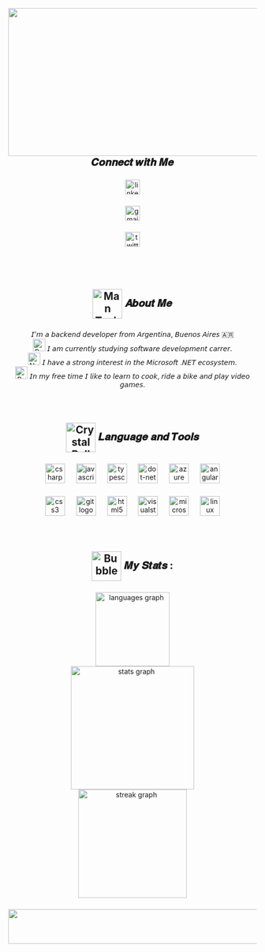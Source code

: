 <img align="left" height="300" width="750" src="https://i.postimg.cc/gjNFYNKv/1500x500.jpg"  />

###

<h2 align="center" >𝑪𝒐𝒏𝒏𝒆𝒄𝒕 𝒘𝒊𝒕𝒉 𝑴𝒆</h2> 

###

<div align="center">
  <a href="https://www.linkedin.com/in/luisfrank/" target="_blank">
    <img src="https://img.shields.io/static/v1?message=LinkedIn&logo=linkedin&label=&color=0077B5&logoColor=white&labelColor=&style=flat" height="30" alt="linkedin logo"  />
  </a>
</div>

###

<div align="center">
  <a href="luisfrank.ortega@gmail.com" target="_blank">
    <img src="https://img.shields.io/static/v1?message=Gmail&logo=gmail&label=&color=D14836&logoColor=white&labelColor=&style=flat" height="30" alt="gmail logo"  />
  </a>
</div>

###

<div align="center">
  <a href="https://twitter.com/LuissOrtega" target="_blank">
    <img src="https://img.shields.io/static/v1?message=Twitter&logo=twitter&label=&color=1DA1F2&logoColor=white&labelColor=&style=flat" height="30" alt="twitter logo"  />
  </a>
</div>

###

<br clear="both">



<br clear="both">

###

<h2 align="center"><img src="https://raw.githubusercontent.com/Tarikul-Islam-Anik/Animated-Fluent-Emojis/master/Emojis/People%20with%20professions/Man%20Technologist%20Light%20Skin%20Tone.png" alt="Man Technologist Light Skin Tone" width="60" height="60" align="center"/> 𝑨𝒃𝒐𝒖𝒕 𝑴𝒆</h2>

###

<p align="center">𝘐'𝘮 𝘢 𝘣𝘢𝘤𝘬𝘦𝘯𝘥 𝘥𝘦𝘷𝘦𝘭𝘰𝘱𝘦𝘳 𝘧𝘳𝘰𝘮 𝘈𝘳𝘨𝘦𝘯𝘵𝘪𝘯𝘢, 𝘉𝘶𝘦𝘯𝘰𝘴 𝘈𝘪𝘳𝘦𝘴 🇦🇷<br> <img src="https://raw.githubusercontent.com/Tarikul-Islam-Anik/Animated-Fluent-Emojis/master/Emojis/Objects/Books.png" alt="Books" width="25" height="25" /> 𝘐 𝘢𝘮 𝘤𝘶𝘳𝘳𝘦𝘯𝘵𝘭𝘺 𝘴𝘵𝘶𝘥𝘺𝘪𝘯𝘨 𝘴𝘰𝘧𝘵𝘸𝘢𝘳𝘦 𝘥𝘦𝘷𝘦𝘭𝘰𝘱𝘮𝘦𝘯𝘵 𝘤𝘢𝘳𝘳𝘦𝘳.<br> <img src="https://raw.githubusercontent.com/Tarikul-Islam-Anik/Animated-Fluent-Emojis/master/Emojis/Objects/Notebook.png" alt="Notebook" width="25" height="25" /> 𝘐 𝘩𝘢𝘷𝘦 𝘢 𝘴𝘵𝘳𝘰𝘯𝘨 𝘪𝘯𝘵𝘦𝘳𝘦𝘴𝘵 𝘪𝘯 𝘵𝘩𝘦 𝘔𝘪𝘤𝘳𝘰𝘴𝘰𝘧𝘵 .𝘕𝘌𝘛 𝘦𝘤𝘰𝘴𝘺𝘴𝘵𝘦𝘮.<br> <img src="https://raw.githubusercontent.com/Tarikul-Islam-Anik/Animated-Fluent-Emojis/master/Emojis/Activities/Basketball.png" alt="Basketball" width="25" height="25" /> 𝘐𝘯 𝘮𝘺 𝘧𝘳𝘦𝘦 𝘵𝘪𝘮𝘦 𝘐 𝘭𝘪𝘬𝘦 𝘵𝘰 𝘭𝘦𝘢𝘳𝘯 𝘵𝘰 𝘤𝘰𝘰𝘬, 𝘳𝘪𝘥𝘦 𝘢 𝘣𝘪𝘬𝘦 𝘢𝘯𝘥 𝘱𝘭𝘢𝘺 𝘷𝘪𝘥𝘦𝘰 𝘨𝘢𝘮𝘦𝘴.</p>

###

<br clear="both">

<h2 align="center"><img src="https://raw.githubusercontent.com/Tarikul-Islam-Anik/Animated-Fluent-Emojis/master/Emojis/Activities/Crystal%20Ball.png" alt="Crystal Ball" width="60" height="60" align="center" /> 𝑳𝒂𝒏𝒈𝒖𝒂𝒈𝒆 𝒂𝒏𝒅 𝑻𝒐𝒐𝒍𝒔</h2>

###

<div align="center">
  <img src="https://cdn.jsdelivr.net/gh/devicons/devicon/icons/csharp/csharp-original.svg" height="40" alt="csharp logo"  />
  <img width="15" />
  <img src="https://skillicons.dev/icons?i=js" height="40" alt="javascript logo"  />
  <img width="15" />
  <img src="https://skillicons.dev/icons?i=ts" height="40" alt="typescript logo"  />
  <img width="15" />
  <img src="https://skillicons.dev/icons?i=dotnet" height="40" alt="dot-net logo"  />
  <img width="15" />
  <img src="https://cdn.jsdelivr.net/gh/devicons/devicon/icons/azure/azure-original.svg" height="40" alt="azure logo"  />
  <img width="15" />
  <img src="https://skillicons.dev/icons?i=angular" height="40" alt="angularjs logo"  />
</div>

###

<div align="center">
  <img src="https://cdn.jsdelivr.net/gh/devicons/devicon/icons/css3/css3-original.svg" height="40" alt="css3 logo"  />
  <img width="15" />
  <img src="https://cdn.jsdelivr.net/gh/devicons/devicon/icons/git/git-original.svg" height="40" alt="git logo"  />
  <img width="15" />
  <img src="https://cdn.jsdelivr.net/gh/devicons/devicon/icons/html5/html5-original.svg" height="40" alt="html5 logo"  />
  <img width="15" />
  <img src="https://skillicons.dev/icons?i=visualstudio" height="40" alt="visualstudio logo"  />
  <img width="15" />
  <img src="https://cdn.simpleicons.org/microsoftsqlserver/CC2927" height="40" alt="microsoftsqlserver logo"  />
  <img width="15" />
  <img src="https://cdn.jsdelivr.net/gh/devicons/devicon/icons/linux/linux-original.svg" height="40" alt="linux logo"  />
</div>

###
<br clear="both">

<h2 align="center"><img src="https://raw.githubusercontent.com/Tarikul-Islam-Anik/Animated-Fluent-Emojis/master/Emojis/Symbols/Bubbles.png" alt="Bubbles" width="60" height="60" align="center" /> 𝑴𝒚 𝑺𝒕𝒂𝒕𝒔 :</h2>

###

<div align="center">
  <img src="https://github-readme-stats.vercel.app/api/top-langs?username=LuissFrank&locale=en&hide_title=false&layout=compact&card_width=320&langs_count=300&theme=tokyonight&hide_border=false&order=2" height="150" alt="languages graph" /> <br>
  <img src="https://github-readme-stats.vercel.app/api?username=LuissFrank&hide_title=false&hide_rank=true&show_icons=true&include_all_commits=true&count_private=true&disable_animations=false&theme=tokyonight&locale=en&hide_border=false&order=1" height="250" alt="stats graph" /> <br>
  <img src="https://streak-stats.demolab.com?user=LuissFrank&locale=en&mode=daily&theme=tokyonight&hide_border=false&border_radius=5&order=3" height="220" alt="streak graph"  />
</div>

###


<div align="center">
  <img height="70" width="1000" src="https://i.pinimg.com/originals/77/9c/c5/779cc579ae3da9dba7f44b1b740029e7.gif"  />
</div>

###
